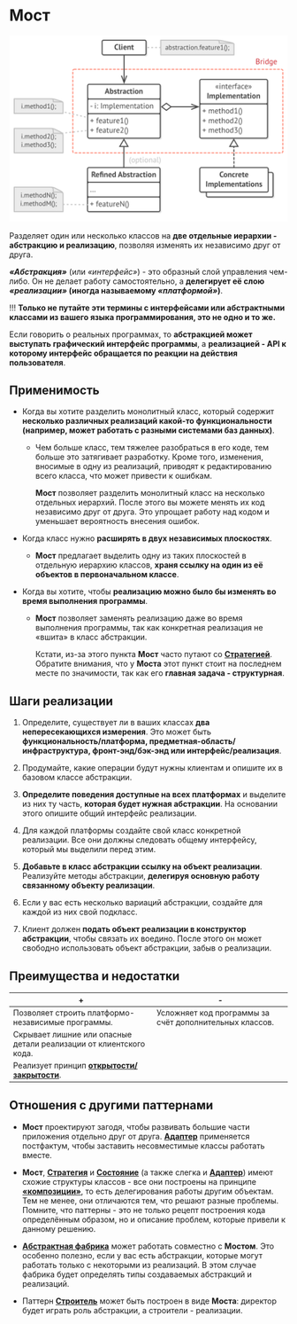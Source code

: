# Мост

![UML](/src/AdditionalDocs/uml/Bridge/Bridge.png)

Разделяет один или несколько классов на **две отдельные иерархии - абстракцию и реализацию**, позволяя изменять их независимо друг от друга.

 ***«Абстракция»*** (или *«интерфейс»*) - это образный слой управления чем-либо. Он не делает работу самостоятельно, а **делегирует её слою *«реализации»* (иногда называемому *«платформой»*)**.

!!!
**Только не путайте эти термины с интерфейсами или абстрактными классами из вашего языка программирования, это не одно и то же.**

Если говорить о реальных программах, то **абстракцией может выступать графический интерфейс программы**, а **реализацией - API к которому интерфейс обращается по реакции на действия пользователя**.

## Применимость
 
 - Когда вы хотите разделить монолитный класс, который содержит **несколько различных реализаций какой-то функциональности (например, может работать с разными системами баз данных)**.

   - Чем больше класс, тем тяжелее разобраться в его коде, тем больше это затягивает разработку. Кроме того, изменения, вносимые в одну из реализаций, приводят к редактированию всего класса, что может привести к ошибкам.

      **Мост** позволяет разделить монолитный класс на несколько отдельных иерархий. После этого вы можете менять их код независимо друг от друга. Это упрощает работу над кодом и уменьшает вероятность внесения ошибок.

 - Когда класс нужно **расширять в двух независимых плоскостях**.

    - **Мост** предлагает выделить одну из таких плоскостей в отдельную иерархию классов, **храня ссылку на один из её объектов в первоначальном классе**.

 - Когда вы хотите, чтобы **реализацию можно было бы изменять во время выполнения программы**.

   - **Мост** позволяет заменять реализацию даже во время выполнения программы, так как конкретная реализация не «вшита» в класс абстракции.

     Кстати, из-за этого пункта **Мост** часто путают со [**Стратегией**][Strategy]. Обратите внимания, что у **Моста** этот пункт стоит на последнем месте по значимости, так как его **главная задача - структурная**.

## Шаги реализации
 
1. Определите, существует ли в ваших классах **два непересекающихся измерения**. Это может быть **функциональность/платформа, предметная-область/инфраструктура, фронт-энд/бэк-энд или интерфейс/реализация**.

2. Продумайте, какие операции будут нужны клиентам и опишите их в базовом классе абстракции.

3. **Определите поведения доступные на всех платформах** и выделите из них ту часть, **которая будет нужная абстракции**. На основании этого опишите общий интерфейс реализации.

4. Для каждой платформы создайте свой класс конкретной реализации. Все они должны следовать общему интерфейсу, который мы выделили перед этим.

5. **Добавьте в класс абстракции ссылку на объект реализации**. Реализуйте методы абстракции, **делегируя основную работу связанному объекту реализации**.

6. Если у вас есть несколько вариаций абстракции, создайте для каждой из них свой подкласс.

7. Клиент должен **подать объект реализации в конструктор абстракции**, чтобы связать их воедино. После этого он может свободно использовать объект абстракции, забыв о реализации.

## Преимущества и недостатки
 
  | + | - |
  | ------ | ------ |
 |Позволяет строить платформо-независимые программы.|Усложняет код программы за счёт дополнительных классов.
 |Скрывает лишние или опасные детали реализации от клиентского кода.
 |Реализует принцип [**открытости/закрытости**][OCP].
 
 ## Отношения с другими паттернами

- **Мост** проектируют загодя, чтобы развивать большие части приложения отдельно друг от друга. [**Адаптер**][Adapter] применяется постфактум, чтобы заставить несовместимые классы работать вместе.

- **Мост**, [**Стратегия**][Strategy] и [**Состояние**][State] (а также слегка и [**Адаптер**][Adapter]) имеют схожие структуры классов - все они построены на принципе [**«композиции»**][Composition], то есть делегирования работы другим объектам. Тем не менее, они отличаются тем, что решают разные проблемы. Помните, что паттерны - это не только рецепт построения кода определённым образом, но и описание проблем, которые привели к данному решению.

- [**Абстрактная фабрика**][Abstract_Factory] может работать совместно с **Мостом**. Это особенно полезно, если у вас есть абстракции, которые могут работать только с некоторыми из реализаций. В этом случае фабрика будет определять типы создаваемых абстракций и реализаций.

- Паттерн [**Строитель**][Builder] может быть построен в виде **Моста**: директор будет играть роль абстракции, а строители - реализации.

[OCP]: </src/AdditionalDocs/SOLID/Open-Closed_principle.md>
[Composition]: </src/AdditionalDocs/Composition.md>

[Abstract_Factory]: </src/Creational/Factorys/Abstract_Factory/Abstract_Factory.md>
[Factory_Method]: </src/Creational/Factorys/Factory_Method/Factory_Method.md>
[Builder]: </src/Creational/Builder/Builder.md>
[Prototype]: </src/Creational/Prototype/Prototype.md>
[Singleton]: </src/Creational/Singleton/Singleton.md>

[Adapter]: </src/Structural/Adapter/Adapter.md>
[Bridge]: </src/Structural/Bridge/Bridge.md>
[Composite]: </src/Structural/Composite/Composite.md>
[Decorator]: </src/Structural/Decorator/Decorator.md>
[Facade]: </src/Structural/Facade/Facade.md>
[Flyweight]: </src/Structural/Flyweight/Flyweight.md>
[Proxy]: </src/Structural/Proxy/Proxy.md>

[Chain_of_Responsibility]: </src/Behavioral/Chain_of_Responsibility/Chain_of_Responsibility.md>
[Command]: </src/Behavioral/Command/Command.md>
[Iterator]: </src/Behavioral/Iterator/Iterator.md>
[Mediator]: </src/Behavioral/Mediator/Mediator.md>
[Memento]: </src/Behavioral/Memento/Memento.md>
[Observer]: </src/Behavioral/Observer/Observer.md>
[State]: </src/Behavioral/State/State.md>
[Strategy]: </src/Behavioral/Strategy/Strategy.md>
[Template_Method]: </src/Behavioral/Template_Method/Template_Method.md>
[Visitor]: </src/Behavioral/Visitor/Visitor.md>

